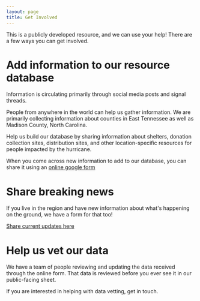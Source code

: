 ```yaml
---
layout: page
title: Get Involved
---
```


<p class="message">
  This is a publicly developed resource, and we can use your help! There are a few ways you can get involved.
</p>

# Add information to our resource database
Information is circulating primarily through social media posts and signal threads.

People from anywhere in the world can help us gather information. We are primarily collecting information about counties in East Tennessee as well as Madison County, North Carolina.

Help us build our database by sharing information about shelters, donation collection sites, distribution sites, and other location-specific resources for people impacted by the hurricane.

When you come across new information to add to our database, you can share it using an [online google form](https://forms.gle/zpTzGG6xAfJvN9dBA)

# Share breaking news 
If you live in the region and have new information about what's happening on the ground, we have a form for that too!

[Share current updates here](https://forms.gle/sfd62MmvYc1cewP57)

# Help us vet our data
We have a team of people reviewing and updating the data received through the online form. That data is reviewed before you ever see it in our public-facing sheet.

If you are interested in helping with data vetting, get in touch.





